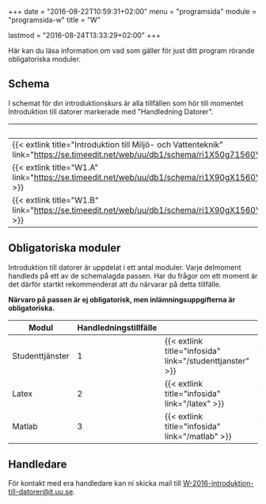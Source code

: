 +++
date = "2016-08-22T10:59:31+02:00"
menu = "programsida"
module = "programsida-w"
title = "W"

lastmod = "2016-08-24T13:33:29+02:00"
+++

Här kan du läsa information om vad som gäller för just ditt program rörande
obligatoriska moduler.

## Schema
I schemat för din introduktionskurs är alla tillfällen som hör till momentet
Introduktion till datorer markerade med "Handledning Datorer".

| Schema                                                              | Förklaring                          |
| ------------------------------------------------------------------- | ----------------------------------- |
| {{< extlink title="Introduktion till Miljö- och Vattenteknik" link="https://se.timeedit.net/web/uu/db1/schema/ri1X50g71560Y7QQ0YZ5607Y0Zy050Q630653Q664v.html" >}} | Hela schemat för introkursen |
| {{< extlink title="W1.A" link="https://se.timeedit.net/web/uu/db1/schema/ri1X90gX1560Y1QQ0YZ5605Y03y0506640653Q664v53YZ973396X5173Y6023Q7.html" >}} | Endast handledningstillfällen |
| {{< extlink title="W1.B" link="https://se.timeedit.net/web/uu/db1/schema/ri1X90gX1560Y1QQ0YZ5605Y03y0506640653Q664v53YZ973396X5174Y6023Q7.html" >}} | Endast handledningstillfällen |

<!-- | {{< extlink title="" link="" >}} | | -->


## Obligatoriska moduler
Introduktion till datorer är uppdelat i ett antal moduler. Varje delmoment
handleds på ett av de schemalagda passen. Har du frågor om ett moment är det
därför startkt rekommenderat att du närvarar på detta tillfälle.

**Närvaro på passen är ej obligatorisk, men inlämningsuppgifterna är
obligatoriska.**

| Modul           | Handledningstillfälle |                              |                                         |
| --------------- | --------------------- | ---------------------------- | --------------------------------------- |
| Studenttjänster | 1                     | {{< extlink title="infosida" link="/studenttjanster" >}} | {{< extlink title="uppgifter" link="/studenttjanster/uppgifter" >}} |
| Latex           | 2                     | {{< extlink title="infosida" link="/latex" >}}           | {{< extlink title="uppgifter" link="/latex/uppgifter" >}}           |
| Matlab          | 3                     | {{< extlink title="infosida" link="/matlab" >}}          | {{< extlink title="uppgifter" link="/matlab/uppgifter" >}}          |

## Handledare
För kontakt med era handledare kan ni skicka mail till [W-2016-introduktion-till-datorer@it.uu.se](mailto:W-2016-introduktion-till-datorer@it.uu.se).
